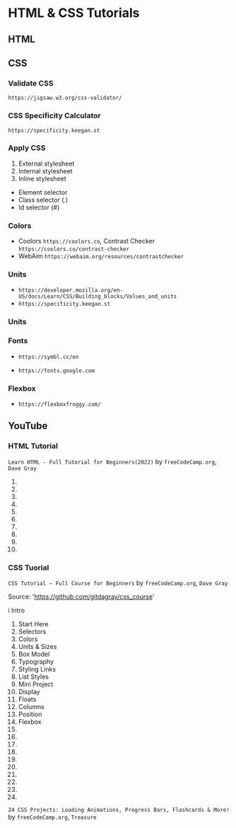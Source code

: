 # HTML & CSS Tutorials

## HTML

## CSS

### Validate CSS

`https://jigsaw.w3.org/css-validator/` 

### CSS Specificity Calculator

`https://specificity.keegan.st`

### Apply CSS

1. External stylesheet
2. Internal stylesheet
3. Inline stylesheet

* Element selector
* Class selector (.)
* Id selector (#)

### Colors

* Coolors `https://coolors.co`, Contrast Checker `https://coolors.co/contrast-checker`
* WebAim `https://webaim.org/resources/contrastchecker`

### Units

* `https://developer.mozilla.org/en-US/docs/Learn/CSS/Building_blocks/Values_and_units`
* `https://specificity.keegan.st`

### Units

### Fonts

* `https://symbl.cc/en`

* `https://fonts.google.com`

### Flexbox

* `https://flexboxfroggy.com/`

## YouTube

### HTML Tutorial

`Learn HTML - Full Tutorial for Beginners(2022)` by `freeCodeCamp.org`, `Dave Gray`

1.
2.
3.
4.
5.
6.
7.
8.
9.
10.

### CSS Tuorial

`CSS Tutorial – Full Course for Beginners` by `freeCodeCamp.org`, `Dave Gray`

Source: 'https://github.com/gitdagray/css_course'

i  Intro
1. Start Here
2. Selectors
3. Colors
4. Units & Sizes
5. Box Model
6. Typography
7. Styling Links
8. List Styles
9. Mini Project
10. Display
11. Floats
12. Columns
13. Position
14. Flexbox
15.
16.
17.
18.
19.
20.
21.
22.
23.
24.

`24 CSS Projects: Loading Animations, Progress Bars, Flashcards & More!` by `freeCodeCamp.org`, `Treasure`